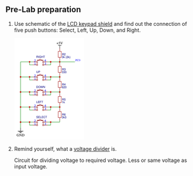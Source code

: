## Pre-Lab preparation

1. Use schematic of the [LCD keypad shield](https://oshwlab.com/tomas.fryza/arduino-shields) and find out the connection of five push buttons: Select, Left, Up, Down, and Right.

    ![Buttons](Images/Buttons.PNG)

2. Remind yourself, what a [voltage divider](https://www.allaboutcircuits.com/tools/voltage-divider-calculator/) is.

    Circuit for dividing voltage to required voltage. Less or same voltage as input voltage.
